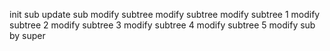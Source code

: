 init sub
update sub
modify subtree
modify subtree
modify subtree 1
modify subtree 2
modify subtree 3
modify subtree 4
modify subtree 5
modify sub by super
